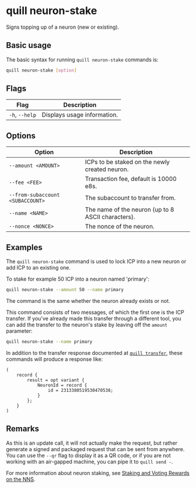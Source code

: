 # quill neuron-stake

Signs topping up of a neuron (new or existing).

## Basic usage

The basic syntax for running `quill neuron-stake` commands is:

``` bash
quill neuron-stake [option]
```

## Flags

| Flag           | Description                 |
|----------------|-----------------------------|
| `-h`, `--help` | Displays usage information. |

## Options

| Option                           | Description                                        |
|----------------------------------|----------------------------------------------------|
| `--amount <AMOUNT>`              | ICPs to be staked on the newly created neuron.     |
| `--fee <FEE>`                    | Transaction fee, default is 10000 e8s.             |
| `--from-subaccount <SUBACCOUNT>` | The subaccount to transfer from.                   |
| `--name <NAME>`                  | The name of the neuron (up to 8 ASCII characters). |
| `--nonce <NONCE>`                | The nonce of the neuron.                           |

## Examples

The `quill neuron-stake` command is used to lock ICP into a new neuron or add ICP to an existing one.

To stake for example 50 ICP into a neuron named 'primary':

```sh
quill neuron-stake --amount 50 --name primary
```

The command is the same whether the neuron already exists or not.

This command consists of two messages, of which the first one is the ICP transfer. If you've already made this transfer through a different tool, you can add the transfer to the neuron's stake by leaving off the `amount` parameter:

```sh
quill neuron-stake --name primary
```

In addition to the transfer response documented at [`quill transfer`], these commands will produce a response like:

```candid
(
    record {
        result = opt variant {
            NeuronId = record {
                id = 2313380519530470538;
            }
        };
    }
)
```

## Remarks

As this is an update call, it will not actually make the request, but rather generate a signed and packaged request that can be sent from anywhere. You can use the `--qr` flag to display it as a QR code, or if you are not working with an air-gapped machine, you can pipe it to `quill send -`.

For more information about neuron staking, see [Staking and Voting Rewards on the NNS][Staking].

[`quill transfer`]: quill-transfer.md
[Staking]: https://internetcomputer.org/docs/current/tokenomics/nns/nns-staking-voting-rewards
